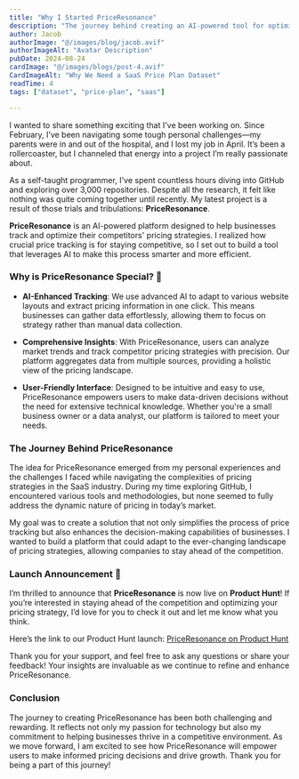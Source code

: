 ```yaml
---
title: "Why I Started PriceResonance"
description: "The journey behind creating an AI-powered tool for optimizing SaaS pricing strategies."
author: Jacob
authorImage: "@/images/blog/jacob.avif"
authorImageAlt: "Avatar Description"
pubDate: 2024-08-24
cardImage: "@/images/blogs/post-4.avif"
CardImageAlt: "Why We Need a SaaS Price Plan Dataset"
readTime: 4
tags: ["dataset", "price-plan", "saas"]

---
```


I wanted to share something exciting that I've been working on. Since February, I’ve been navigating some tough personal challenges—my parents were in and out of the hospital, and I lost my job in April. It’s been a rollercoaster, but I channeled that energy into a project I’m really passionate about.

As a self-taught programmer, I've spent countless hours diving into GitHub and exploring over 3,000 repositories. Despite all the research, it felt like nothing was quite coming together until recently. My latest project is a result of those trials and tribulations: **PriceResonance**.

**PriceResonance** is an AI-powered platform designed to help businesses track and optimize their competitors' pricing strategies. I realized how crucial price tracking is for staying competitive, so I set out to build a tool that leverages AI to make this process smarter and more efficient.

### Why is PriceResonance Special? 🌟

- **AI-Enhanced Tracking**: We use advanced AI to adapt to various website layouts and extract pricing information in one click. This means businesses can gather data effortlessly, allowing them to focus on strategy rather than manual data collection.

- **Comprehensive Insights**: With PriceResonance, users can analyze market trends and track competitor pricing strategies with precision. Our platform aggregates data from multiple sources, providing a holistic view of the pricing landscape.

- **User-Friendly Interface**: Designed to be intuitive and easy to use, PriceResonance empowers users to make data-driven decisions without the need for extensive technical knowledge. Whether you're a small business owner or a data analyst, our platform is tailored to meet your needs.

### The Journey Behind PriceResonance

The idea for PriceResonance emerged from my personal experiences and the challenges I faced while navigating the complexities of pricing strategies in the SaaS industry. During my time exploring GitHub, I encountered various tools and methodologies, but none seemed to fully address the dynamic nature of pricing in today’s market.

My goal was to create a solution that not only simplifies the process of price tracking but also enhances the decision-making capabilities of businesses. I wanted to build a platform that could adapt to the ever-changing landscape of pricing strategies, allowing companies to stay ahead of the competition.

### Launch Announcement 🚀

I’m thrilled to announce that **PriceResonance** is now live on **Product Hunt**! If you’re interested in staying ahead of the competition and optimizing your pricing strategy, I’d love for you to check it out and let me know what you think.

Here’s the link to our Product Hunt launch: [PriceResonance on Product Hunt](https://www.producthunt.com/posts/priceresonance)

Thank you for your support, and feel free to ask any questions or share your feedback! Your insights are invaluable as we continue to refine and enhance PriceResonance.

### Conclusion

The journey to creating PriceResonance has been both challenging and rewarding. It reflects not only my passion for technology but also my commitment to helping businesses thrive in a competitive environment. As we move forward, I am excited to see how PriceResonance will empower users to make informed pricing decisions and drive growth. Thank you for being a part of this journey!
